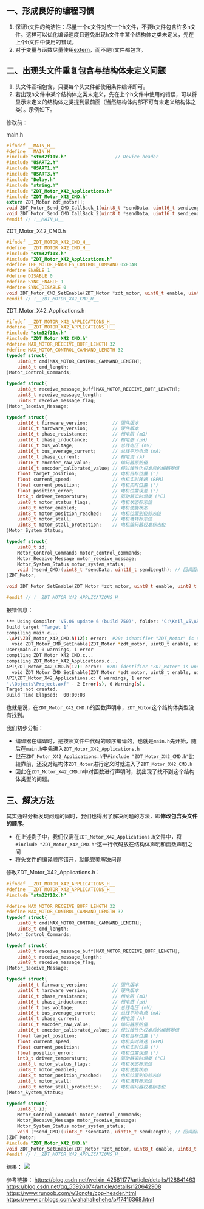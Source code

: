 ## 一、形成良好的编程习惯

1. 保证h文件的纯洁性：尽量一个c文件对应一个h文件，不要h文件包含许多h文件。这样可以优化编译速度且避免出现h文件中某个结构体之类未定义，先在上个h文件中使用的错误。  
2. 对于变量与函数尽量使用[extern](https://www.runoob.com/cprogramming/c-extern.html)，而不是h文件都包含。
## 二、出现头文件重复包含与结构体未定义问题

1. 头文件互相包含，只要每个头文件都使用条件编译即可。  
2. 若出现h文件中某个结构体之类未定义，先在上个h文件中使用的错误，可以将显示未定义的结构体之类提到最前面（当然结构体内部不可有未定义结构体之类）。示例如下。

修改前：

main.h
```c
#ifndef __MAIN_H__
#define __MAIN_H__
#include "stm32f10x.h"                  // Device header
#include "USART2.h"
#include "USART1.h"
#include "USART3.h"
#include "Delay.h"
#include "string.h"
#include "ZDT_Motor_X42_Applications.h"
#include "ZDT_Motor_X42_CMD.h"
extern ZDT_Motor zdt_motor[];
void ZDT_Motor_Send_CMD_CallBack_1(uint8_t *sendData, uint16_t sendLength);
void ZDT_Motor_Send_CMD_CallBack_2(uint8_t *sendData, uint16_t sendLength);
#endif // !__MAIN_H__
```
ZDT_Motor_X42_CMD.h
```c
#ifndef __ZDT_MOTOR_X42_CMD_H__
#define __ZDT_MOTOR_X42_CMD_H__
#include "stm32f10x.h"
#include "ZDT_Motor_X42_Applications.h"
#define THE_MOTOR_ENABLES_CONTROL_COMMAND 0xF3AB
#define ENABLE 1
#define DISABLE 0
#define SYNC_ENABLE 1
#define SYNC_DISABLE 0
void ZDT_Motor_CMD_SetEnable(ZDT_Motor *zdt_motor, uint8_t enable, uint8_t sync_flag);
#endif // !__ZDT_MOTOR_X42_CMD_H__
```

ZDT_Motor_X42_Applications.h
```c
#ifndef __ZDT_MOTOR_X42_APPLICATIONS_H__
#define __ZDT_MOTOR_X42_APPLICATIONS_H__
#include "stm32f10x.h"
#include "ZDT_Motor_X42_CMD.h"
#define MAX_MOTOR_RECEIVE_BUFF_LENGTH 32
#define MAX_MOTOR_CONTROL_CAMMAND_LENGTH 32
typedef struct{
    uint8_t cmd[MAX_MOTOR_CONTROL_CAMMAND_LENGTH];
    uint8_t cmd_length;
}Motor_Control_Commands;

typedef struct{
    uint8_t receive_message_buff[MAX_MOTOR_RECEIVE_BUFF_LENGTH];
    uint8_t receive_message_length;
    uint8_t receive_message_flag;
}Motor_Receive_Message;

typedef struct{
    uint16_t firmware_version;         // 固件版本
    uint16_t hardware_version;         // 硬件版本
    uint16_t phase_resistance;         // 相电阻 (mΩ)
    uint16_t phase_inductance;         // 相电感 (µH)
    uint16_t bus_voltage;              // 总线电压 (mV)
    uint16_t bus_average_current;      // 总线平均电流 (mA)
    uint16_t phase_current;            // 相电流 (A)
    uint16_t encoder_raw_value;        // 编码器原始值
    uint16_t encoder_calibrated_value; // 经过线性化校准后的编码器值
    float target_position;             // 电机目标位置 (°)
    float current_speed;               // 电机实时转速 (RPM)
    float current_position;            // 电机实时位置 (°)
    float position_error;              // 电机位置误差 (°)
    int8_t driver_temperature;         // 驱动器实时温度 (°C)
    uint8_t motor_status_flags;        // 电机状态标志位
    uint8_t motor_enabled;             // 电机使能状态
    uint8_t motor_position_reached;    // 电机位置到位标志位
    uint8_t motor_stall;               // 电机堵转标志位
    uint8_t motor_stall_protection;    // 电机编码器校准标志位
}Motor_System_Status;

typedef struct{
    uint8_t id;
    Motor_Control_Commands motor_control_commands;
    Motor_Receive_Message motor_receive_message;
    Motor_System_Status motor_system_status;
    void (*send_CMD)(uint8_t *sendData, uint16_t sendLength); // 回调函数
}ZDT_Motor;

void ZDT_Motor_SetEnable(ZDT_Motor *zdt_motor, uint8_t enable, uint8_t sync_flag);

#endif // !__ZDT_MOTOR_X42_APPLICATIONS_H__
```

报错信息：
```bash
*** Using Compiler 'V5.06 update 6 (build 750)', folder: 'C:\Keil_v5\ARM\ARMCC\Bin'
Build target 'Target 1'
compiling main.c...    
.\API\ZDT_Motor_X42_CMD.h(12): error:  #20: identifier "ZDT_Motor" is undefined
  void ZDT_Motor_CMD_SetEnable(ZDT_Motor *zdt_motor, uint8_t enable, uint8_t sync_flag);
User\main.c: 0 warnings, 1 error
compiling ZDT_Motor_X42_CMD.c...
compiling ZDT_Motor_X42_Applications.c...
API\ZDT_Motor_X42_CMD.h(12): error:  #20: identifier "ZDT_Motor" is undefined
  void ZDT_Motor_CMD_SetEnable(ZDT_Motor *zdt_motor, uint8_t enable, uint8_t sync_flag);
API\ZDT_Motor_X42_Applications.c: 0 warnings, 1 error
".\Objects\Project.axf" - 2 Error(s), 0 Warning(s).
Target not created.
Build Time Elapsed:  00:00:03
```

也就是说，在`ZDT_Motor_X42_CMD.h`的函数声明中，`ZDT_Motor`这个结构体类型没有找到。

我们初步分析：
- 编译器在编译时，是按照文件中代码的顺序编译的，也就是`main.h`先开始，随后在`main.h`中先进入`ZDT_Motor_X42_Applications.h`
- 但在`ZDT_Motor_X42_Applications.h`中`#include "ZDT_Motor_X42_CMD.h"`比较靠前，还没对结构体`ZDT_Motor`进行定义时就进入了`ZDT_Motor_X42_CMD.h`
- 因此在`ZDT_Motor_X42_CMD.h`中对函数进行声明时，就出现了找不到这个结构体类型的问题。
## 三、解决方法

其实通过分析发现问题的同时，我们也得出了解决问题的方法，即**修改包含头文件的顺序**。

- 在上述例子中，我们仅需在`ZDT_Motor_X42_Applications.h`文件中，将`#include "ZDT_Motor_X42_CMD.h"`这一行代码放在结构体声明和函数声明之间
- 将头文件的编译顺序错开，就能完美解决问题

修改ZDT_Motor_X42_Applications.h：
```c
#ifndef __ZDT_MOTOR_X42_APPLICATIONS_H__
#define __ZDT_MOTOR_X42_APPLICATIONS_H__
#include "stm32f10x.h"

#define MAX_MOTOR_RECEIVE_BUFF_LENGTH 32
#define MAX_MOTOR_CONTROL_CAMMAND_LENGTH 32
typedef struct{
    uint8_t cmd[MAX_MOTOR_CONTROL_CAMMAND_LENGTH];
    uint8_t cmd_length;
}Motor_Control_Commands;

typedef struct{
    uint8_t receive_message_buff[MAX_MOTOR_RECEIVE_BUFF_LENGTH];
    uint8_t receive_message_length;
    uint8_t receive_message_flag;
}Motor_Receive_Message;

typedef struct{
    uint16_t firmware_version;         // 固件版本
    uint16_t hardware_version;         // 硬件版本
    uint16_t phase_resistance;         // 相电阻 (mΩ)
    uint16_t phase_inductance;         // 相电感 (µH)
    uint16_t bus_voltage;              // 总线电压 (mV)
    uint16_t bus_average_current;      // 总线平均电流 (mA)
    uint16_t phase_current;            // 相电流 (A)
    uint16_t encoder_raw_value;        // 编码器原始值
    uint16_t encoder_calibrated_value; // 经过线性化校准后的编码器值
    float target_position;             // 电机目标位置 (°)
    float current_speed;               // 电机实时转速 (RPM)
    float current_position;            // 电机实时位置 (°)
    float position_error;              // 电机位置误差 (°)
    int8_t driver_temperature;         // 驱动器实时温度 (°C)
    uint8_t motor_status_flags;        // 电机状态标志位
    uint8_t motor_enabled;             // 电机使能状态
    uint8_t motor_position_reached;    // 电机位置到位标志位
    uint8_t motor_stall;               // 电机堵转标志位
    uint8_t motor_stall_protection;    // 电机编码器校准标志位
}Motor_System_Status;

typedef struct{
    uint8_t id;
    Motor_Control_Commands motor_control_commands;
    Motor_Receive_Message motor_receive_message;
    Motor_System_Status motor_system_status;
    void (*send_CMD)(uint8_t *sendData, uint16_t sendLength); // 回调函数
}ZDT_Motor;
#include "ZDT_Motor_X42_CMD.h"
void ZDT_Motor_SetEnable(ZDT_Motor *zdt_motor, uint8_t enable, uint8_t sync_flag);
#endif // !__ZDT_MOTOR_X42_APPLICATIONS_H__
```

结果：
![](肥猫的小世界/肥猫的学习世界/C%20语言/图片/解决头文件重复包含与结构体未定义的问题.png)

参考链接：
https://blog.csdn.net/weixin_42581177/article/details/128841463
https://blog.csdn.net/qq_55926074/article/details/120642908
https://www.runoob.com/w3cnote/cpp-header.html
https://www.cnblogs.com/wahahahehehe/p/17416368.html